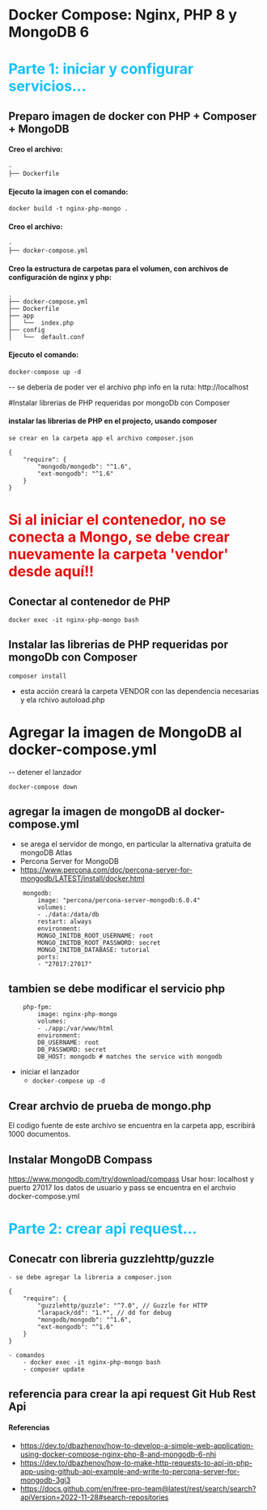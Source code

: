 # Docker Compose: Nginx, PHP 8 y MongoDB 6

# <span style="color: #13c1fa"> Parte 1: iniciar y configurar servicios... </span>

## Preparo imagen de docker con PHP + Composer + MongoDB
#### Creo el archivo:
    ·
    ├── Dockerfile
#### Ejecuto la imagen con el comando: 
    docker build -t nginx-php-mongo .
#### Creo el archivo:
    ·
    ├── docker-compose.yml
#### Creo la estructura de carpetas para el volumen, con archivos de configuración de nginx y php:
    .
    ├── docker-compose.yml
    ├── Dockerfile
    ├── app
    │   └──  index.php
    ├── config
    │   └──  default.conf

#### Ejecuto el comando:
    docker-compose up -d
-- se debería de poder ver el archivo php info en la ruta: http://localhost

#Instalar librerias de PHP requeridas por mongoDb con Composer

#### instalar las librerias de PHP en el projecto, usando composer
    se crear en la carpeta app el archivo composer.json

    {
        "require": {
            "mongodb/mongodb": "^1.6",
            "ext-mongodb": "^1.6"
        }
    }

# <span style="color: #e70b0b"> Si al iniciar el contenedor, no se conecta a Mongo, se debe crear nuevamente la carpeta 'vendor' desde aquí!! </span>

## Conectar al contenedor de PHP
    docker exec -it nginx-php-mongo bash

## Instalar las librerias de PHP requeridas por mongoDb con Composer
    composer install

- esta acción creará la carpeta VENDOR con las dependencia necesarias y ela rchivo autoload.php

# Agregar la imagen de MongoDB al docker-compose.yml
-- detener el lanzador

    docker-compose down
## agregar la imagen de mongoDB al docker-compose.yml
- se arega el servidor de mongo, en particular la alternativa gratuita de mongoDB Atlas
- Percona Server for MongoDB 
- https://www.percona.com/doc/percona-server-for-mongodb/LATEST/install/docker.html

```
    mongodb:
        image: "percona/percona-server-mongodb:6.0.4"
        volumes:
        - ./data:/data/db
        restart: always
        environment:
        MONGO_INITDB_ROOT_USERNAME: root
        MONGO_INITDB_ROOT_PASSWORD: secret
        MONGO_INITDB_DATABASE: tutorial
        ports:
        - "27017:27017"
```

## tambien se debe modificar el servicio php

```
    php-fpm:
        image: nginx-php-mongo
        volumes:
        - ./app:/var/www/html
        environment:
        DB_USERNAME: root
        DB_PASSWORD: secret
        DB_HOST: mongodb # matches the service with mongodb
```

- iniciar el lanzador
    - ```docker-compose up -d```

## Crear archvio de prueba de mongo.php 

El codigo fuente de este archivo se encuentra en la carpeta app, escribirá 1000 documentos.

## Instalar MongoDB Compass
https://www.mongodb.com/try/download/compass
Usar hosr: localhost y puerto 27017
los datos de usuario y pass se encuentra en el archvio docker-compose.yml

# <span style="color: #13c1fa"> Parte 2: crear api request... </span>

## Conecatr con libreria guzzlehttp/guzzle
    - se debe agregar la libreria a composer.json
 
    {
        "require": {
            "guzzlehttp/guzzle": "^7.0", // Guzzle for HTTP
            "larapack/dd": "1.*", // dd for debug
            "mongodb/mongodb": "^1.6",
            "ext-mongodb": "^1.6"
        }
    }

    - comandos
        - docker exec -it nginx-php-mongo bash
        - composer update

## referencia para crear la api request Git Hub Rest Api


#### Referencias
- https://dev.to/dbazhenov/how-to-develop-a-simple-web-application-using-docker-compose-nginx-php-8-and-mongodb-6-nhi
- https://dev.to/dbazhenov/how-to-make-http-requests-to-api-in-php-app-using-github-api-example-and-write-to-percona-server-for-mongodb-3gi3
- https://docs.github.com/en/free-pro-team@latest/rest/search/search?apiVersion=2022-11-28#search-repositories